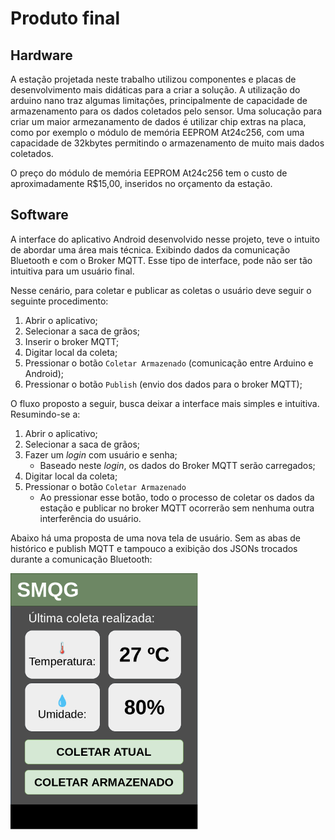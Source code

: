 # Produto final

##  Hardware 

A estação projetada neste trabalho utilizou componentes e placas de desenvolvimento mais didáticas para a criar a solução. A utilização do arduino nano traz algumas limitações, principalmente de capacidade de armazenamento para os dados coletados pelo sensor.
Uma solucação para criar um maior armezanamento de dados é utilizar chip extras na placa, como por exemplo o módulo de memória EEPROM At24c256, com uma capacidade de 32kbytes permitindo o armazenamento de muito mais dados coletados.

O preço do módulo de memória EEPROM At24c256 tem o custo de aproximadamente R$15,00, inseridos no orçamento da estação.



## Software

A interface do aplicativo Android desenvolvido nesse projeto, teve o intuito de abordar uma área mais técnica. Exibindo dados da comunicação Bluetooth e com o Broker MQTT. Esse tipo de interface, pode não ser tão intuitiva para um usuário final.

Nesse cenário, para coletar e publicar as coletas o usuário deve seguir o seguinte procedimento:

1. Abrir o aplicativo;
2. Selecionar a saca de grãos;
3. Inserir o broker MQTT;
4. Digitar local da coleta;
5. Pressionar o botão `Coletar Armazenado` (comunicação entre Arduino e Android);
6. Pressionar o botão `Publish` (envio dos dados para o broker MQTT);

O fluxo proposto a seguir, busca deixar a interface mais simples e intuitiva. Resumindo-se a:

1. Abrir o aplicativo;
2. Selecionar a saca de grãos;
3. Fazer um *login* com usuário e senha;
    - Baseado neste *login*, os dados do Broker MQTT serão carregados;
4. Digitar local da coleta;
5. Pressionar o botão `Coletar Armazenado`
    - Ao pressionar esse botão, todo o processo de coletar os dados da estação e publicar no broker MQTT ocorrerão sem nenhuma outra interferência do usuário.

Abaixo há uma proposta de uma nova tela de usuário. Sem as abas de histórico e publish MQTT e tampouco a exibição dos JSONs trocados durante a comunicação Bluetooth:

<img src="img/softprop.png" alt="drawing" width="300"/>
